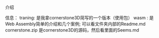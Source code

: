 介绍

信息： 
traning:  是我拿cornerstone3D简写的一个版本（使用包）
wasm   :  是 Web Assembly简单的介绍和几个案例; 可以看文件夹内部的Readme.md
cornerstone.zip 是cornerstone3D的源码，然后看里面的Seems.md

